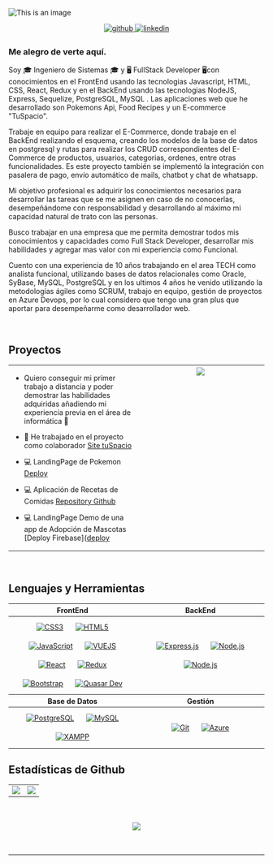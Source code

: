 
 
![This is an image](./Presentacion%20Github.gif)
<div align="center">
<a href="https://github.com/edinsondevs" target="_blank">
<img src=https://img.shields.io/badge/github-%2324292e.svg?&style=for-the-badge&logo=github&logoColor=white alt=github style="margin-bottom: 5px;" />
</a>
<a href="https://linkedin.com/in/ingedinsonmadrid" target="_blank">
<img src=https://img.shields.io/badge/linkedin-%231E77B5.svg?&style=for-the-badge&logo=linkedin&logoColor=white alt=linkedin style="margin-bottom: 5px;" />
</a>  
</div>  
  


### Me alegro de verte aquí.  
<!-- 
Soy Ingeniero de Sistemas y FullStack Developer, con experiencia trabajando en NodeJS, Sequelize, Express, PostgreSQL, MySQL, React, Redux, entre otras tecnologías. 

Mi objetivo profesional es adquirir los conocimientos necesarios para desarrollar las tareas que se me asignen en caso de no conocerlas, desempeñándome con responsabilidad, desarrollando al máximo mi capacidad natural de trato con las personas.

Creo que en el conocimiento está el poder y por eso estoy dispuesta a nuevas propuestas donde pueda formar parte de proyectos que requieran innovación y creatividad. 
-->

Soy  🎓 Ingeniero de Sistemas 🎓 y 🖥️ FullStack Developer 🖥️con conocimientos en el FrontEnd usando las tecnologias Javascript, HTML, CSS, React, Redux y en el BackEnd usando las tecnologias NodeJS, Express, Sequelize, PostgreSQL, MySQL . Las aplicaciones web que he desarrollado son Pokemons Api, Food Recipes y un E-commerce "TuSpacio".

Trabaje en equipo para realizar el E-Commerce, donde trabaje en el BackEnd realizando el esquema, creando los modelos de la base de datos en postgresql y rutas para realizar los CRUD correspondientes del E-Commerce de productos, usuarios, categorias, ordenes, entre otras funcionalidades. Es este proyecto también se implementó la integración con pasalera de pago, envío automático de mails, chatbot y chat de whatsapp.

Mi objetivo profesional es adquirir los conocimientos necesarios para desarrollar las tareas que se me asignen en caso de no conocerlas, desempeñándome con responsabilidad y desarrollando al máximo mi capacidad natural de trato con las personas.

Busco trabajar en una empresa que me permita demostrar todos mis conocimientos y capacidades como Full Stack Developer, desarrollar mis habilidades y agregar mas valor con mi experiencia como Funcional.

Cuento con una experiencia de 10 años trabajando en el area TECH como analista funcional, utilizando bases de datos relacionales como Oracle, SyBase, MySQL, PostgreSQL y en los ultimos 4 años he venido utilizando la metodologías ágiles como SCRUM, trabajo en equipo, gestión de proyectos en Azure Devops, por lo cual considero que tengo una gran plus que aportar para desempeñarme como desarrollador web.
  

<br/>  


## Proyectos  
<table><tr><td valign="top" width="50%">

- Quiero conseguir mi primer trabajo a distancia y poder demostrar las habilidades adquiridas añadiendo mi experiencia previa en el área de informática 🚀  
  

- 👥 He trabajado en el proyecto como colaborador [Site tuSpacio](https://tuspacio.vercel.app/)  
  

- 💻 LandingPage de Pokemon [Deploy](https://app-poke.vercel.app/)  
  

- 💻 Aplicación de Recetas de Comidas [Repository Github](https://github.com/edinsondevs/AplicacionRecetas)
  

- 💻 LandingPage Demo de una app de Adopción de Mascotas [Deploy Firebase]([deploy](my-app-adoptions-pets.web.app) 


</td><td valign="top" width="50%">

<div align="center">
<img src="https://rishavanand.github.io/static/images/greetings.gif" align="center" style="width: 100%" />
</div>  


</td></tr></table>  

<br/>  


## Lenguajes y Herramientas
<table align="center">
        <thead>
                <tr>
                        <th>FrontEnd</th>
                        <th>BackEnd</th>
                </tr>
        </thead>
        <tbody>
                <tr>
                        <td align="center" width="50%">
                                <a href="https://www.w3schools.com/css/" target="_blank"><img style="margin: 10px"
                                                src="https://profilinator.rishav.dev/skills-assets/css3-original-wordmark.svg"
                                                alt="CSS3" height="50" /></a>
                                <a href="https://en.wikipedia.org/wiki/HTML5" target="_blank"><img style="margin: 10px"
                                                src="https://profilinator.rishav.dev/skills-assets/html5-original-wordmark.svg"
                                                alt="HTML5" height="50" /></a>
                                <a href="https://www.javascript.com/" target="_blank"><img style="margin: 10px"
                                                src="https://profilinator.rishav.dev/skills-assets/javascript-original.svg"
                                                alt="JavaScript" height="50" /></a>
                                <a href="https://vuejs.org/" target="_blank"><img style="margin: 10px"
                                                src="https://vuejs.org/images/logo.png"
                                                alt="VUEJS" height="50" /></a>                         
                                <a href="https://reactjs.org/" target="_blank"><img style="margin: 10px"
                                                src="https://profilinator.rishav.dev/skills-assets/react-original-wordmark.svg"
                                                alt="React" height="50" /></a>
                                <a href="https://redux.js.org/" target="_blank"><img style="margin: 10px"
                                                src="https://profilinator.rishav.dev/skills-assets/redux-original.svg"
                                                alt="Redux" height="50" /></a>
                                <a href="https://getbootstrap.com/docs/3.4/javascript/" target="_blank"><img
                                                style="margin: 10px"
                                                src="https://profilinator.rishav.dev/skills-assets/bootstrap-plain.svg"
                                                alt="Bootstrap" height="50" /></a>                         
                                <a href="https://quasar.dev/" target="_blank"><img
                                                style="margin: 10px"
                                                src="https://cdn.quasar.dev/logo-v2/512/logo.png"
                                                alt="Quasar Dev" height="50" /></a>                         
                        </td>
                 <td align="center" width="50%">
                                <a href="https://expressjs.com/" target="_blank"><img style="margin: 10px"
                                                src="https://profilinator.rishav.dev/skills-assets/express-original-wordmark.svg"
                                                alt="Express.js" height="50" /></a>
                                <a href="https://nodejs.org/" target="_blank"><img style="margin: 10px"
                                                src="https://profilinator.rishav.dev/skills-assets/nodejs-original-wordmark.svg"
                                                alt="Node.js" height="50" /></a>    
                                <a href="https://pinia.vuejs.org/" target="_blank"><img style="margin: 10px"
                                                src="https://www.adambiro.com/wp-content/uploads/2022/05/vue_and_pinia.jpg"
                                                alt="Node.js" height="50" /></a>                      
                        </td>
                </tr>
                <thead>
                        <tr>
                                <th>Base de Datos</th>
                                <th>Gestión</th>
                        </tr>
                </thead>
                <tr>
                        <td align="center" width="50%">
                                <a href="https://www.postgresql.org/" target="_blank"><img style="margin: 10px"
                                                src="https://profilinator.rishav.dev/skills-assets/postgresql-original-wordmark.svg"
                                                alt="PostgreSQL" height="50" /></a>
                                <a href="https://www.mysql.com/" target="_blank"><img style="margin: 10px"
                                                src="https://profilinator.rishav.dev/skills-assets/mysql-original-wordmark.svg"
                                                alt="MySQL" height="50" /></a>
                                <a href="https://www.apachefriends.org/" target="_blank"><img style="margin: 10px"
                                                src="https://profilinator.rishav.dev/skills-assets/xampp.png"
                                                alt="XAMPP" height="50" /></a>                        
                        </td>
                        <td align="center" width="50%">
                                <a href="https://github.com/" target="_blank"><img style="margin: 10px"
                                                src="https://profilinator.rishav.dev/skills-assets/git-scm-icon.svg"
                                                alt="Git" height="50" /></a>
                                <a href="https://azure.microsoft.com/en-in/" target="_blank"><img style="margin: 10px"
                                                src="https://profilinator.rishav.dev/skills-assets/microsoft_azure-icon.svg"
                                                alt="Azure" height="50" /></a>
                        </td>
                </tr>
        </tbody>
</table>



## Estadísticas de Github 
<table><tr><td valign="top" width="50%">

<img src="https://github-readme-stats.vercel.app/api?username=edinsondevs&show_icons=true&count_private=true&hide_border=true" align="left" style="width: 100%" />

</td><td valign="top" width="50%">

<img src="https://github-readme-stats.vercel.app/api/top-langs/?username=edinsondevs&hide_border=true&layout=compact" align="left" style="width: 100%" />

</td></tr></table>  

<br/>  


<br/>  

<div align="center">
<img src="https://komarev.com/ghpvc/?username=edinsondevs&&style=flat-square" align="center" />
</div>  
  

<br/>  


<br />

----

<!--

### Hi there 👋

<!--
**edinsondevs/edinsondevs** is a ✨ _special_ ✨ repository because its `README.md` (this file) appears on your GitHub profile.

Here are some ideas to get you started:

- 🔭 I’m currently working on ...
- 🌱 I’m currently learning ...
- 👯 I’m looking to collaborate on ...
- 🤔 I’m looking for help with ...
- 💬 Ask me about ...
- 📫 How to reach me: ...
- 😄 Pronouns: ...
- ⚡ Fun fact: ...


<h1 align="center">Hi 👋, I'm Edinson Madrid</h1>
<h3 align="center">Full Stack Developer from Venezuela to the [world]</h3>

<p align="left"> <img src="https://komarev.com/ghpvc/?username=edinsondevs&label=Profile%20views&color=0e75b6&style=flat" alt="edinsondevs" /> </p>

<p align="left"> <a href="https://github.com/ryo-ma/github-profile-trophy"><img src="https://github-profile-trophy.vercel.app/?username=edinsondevs" alt="edinsondevs" /></a> </p>

- 👯 I have contributed to the creation of the [tuSpacio](https://tuspacio.vercel.app/)

- 🌱 I’m currently learning **React Native**

- 🔭 I have carried out a project of [Pokemon](https://github.com/edinsondevs/Pokemon)

- 🔭 I have carried out a project of [Food Main](https://github.com/edinsondevs/AplicacionRecetas)

- 📫 How to reach me **edinsonmadrid@gmail.com**

- 📄 Know about my experiences [https://www.linkedin.com/in/ingedinsonmadrid/](https://www.linkedin.com/in/ingedinsonmadrid/)

<h3 align="center">Connect with me:</h3>
<p align="center">
<a href="https://linkedin.com/in/https://www.linkedin.com/in/ingedinsonmadrid/" target="blank"><img align="center" src="https://raw.githubusercontent.com/rahuldkjain/github-profile-readme-generator/master/src/images/icons/Social/linked-in-alt.svg" alt="https://www.linkedin.com/in/ingedinsonmadrid/" height="30" width="40" /></a>
<a href="https://discord.gg/Edinson#9553" target="blank"><img align="center" src="https://raw.githubusercontent.com/rahuldkjain/github-profile-readme-generator/master/src/images/icons/Social/discord.svg" alt="Edinson#9553" height="30" width="40" /></a>
</p>

<h3 align="center">Languages and Tools:</h3>
https://vuejs.org/
<p align="center"> <a href="https://azure.microsoft.com/en-in/" target="_blank" rel="noreferrer"> <img src="https://www.vectorlogo.zone/logos/microsoft_azure/microsoft_azure-icon.svg" alt="azure" width="40" height="40"/> </a>
 <a href="https://azure.microsoft.com/en-in/" target="_blank" rel="noreferrer"> <img src="https://www.vectorlogo.zone/logos/microsoft_azure/microsoft_azure-icon.svg" alt="azure" width="40" height="40"/> </a>
<a href="https://getbootstrap.com" target="_blank" rel="noreferrer"> <img src="https://raw.githubusercontent.com/devicons/devicon/master/icons/bootstrap/bootstrap-plain-wordmark.svg" alt="bootstrap" width="40" height="40"/> </a> <a href="https://www.w3schools.com/css/" target="_blank" rel="noreferrer"> <img src="https://raw.githubusercontent.com/devicons/devicon/master/icons/css3/css3-original-wordmark.svg" alt="css3" width="40" height="40"/> </a> <a href="https://expressjs.com" target="_blank" rel="noreferrer"> <img src="https://raw.githubusercontent.com/devicons/devicon/master/icons/express/express-original-wordmark.svg" alt="express" width="40" height="40"/> </a> <a href="https://git-scm.com/" target="_blank" rel="noreferrer"> <img src="https://www.vectorlogo.zone/logos/git-scm/git-scm-icon.svg" alt="git" width="40" height="40"/> </a> <a href="https://www.w3.org/html/" target="_blank" rel="noreferrer"> <img src="https://raw.githubusercontent.com/devicons/devicon/master/icons/html5/html5-original-wordmark.svg" alt="html5" width="40" height="40"/> </a> <a href="https://developer.mozilla.org/en-US/docs/Web/JavaScript" target="_blank" rel="noreferrer"> <img src="https://raw.githubusercontent.com/devicons/devicon/master/icons/javascript/javascript-original.svg" alt="javascript" width="40" height="40"/> </a> <a href="https://www.mysql.com/" target="_blank" rel="noreferrer"> <img src="https://raw.githubusercontent.com/devicons/devicon/master/icons/mysql/mysql-original-wordmark.svg" alt="mysql" width="40" height="40"/> </a> <a href="https://nodejs.org" target="_blank" rel="noreferrer"> <img src="https://raw.githubusercontent.com/devicons/devicon/master/icons/nodejs/nodejs-original-wordmark.svg" alt="nodejs" width="40" height="40"/> </a> <a href="https://www.oracle.com/" target="_blank" rel="noreferrer"> <img src="https://raw.githubusercontent.com/devicons/devicon/master/icons/oracle/oracle-original.svg" alt="oracle" width="40" height="40"/> </a> <a href="https://www.postgresql.org" target="_blank" rel="noreferrer"> <img src="https://raw.githubusercontent.com/devicons/devicon/master/icons/postgresql/postgresql-original-wordmark.svg" alt="postgresql" width="40" height="40"/> </a> <a href="https://postman.com" target="_blank" rel="noreferrer"> <img src="https://www.vectorlogo.zone/logos/getpostman/getpostman-icon.svg" alt="postman" width="40" height="40"/> </a> <a href="https://reactjs.org/" target="_blank" rel="noreferrer"> <img src="https://raw.githubusercontent.com/devicons/devicon/master/icons/react/react-original-wordmark.svg" alt="react" width="40" height="40"/> </a> <a href="https://reactnative.dev/" target="_blank" rel="noreferrer"> <img src="https://reactnative.dev/img/header_logo.svg" alt="reactnative" width="40" height="40"/> </a> <a href="https://redux.js.org" target="_blank" rel="noreferrer"> <img src="https://raw.githubusercontent.com/devicons/devicon/master/icons/redux/redux-original.svg" alt="redux" width="40" height="40"/> </a> </p>

<p><img align="center" src="https://github-readme-stats.vercel.app/api/top-langs?username=edinsondevs&show_icons=true&locale=en&layout=compact" alt="edinsondevs" /></p>
